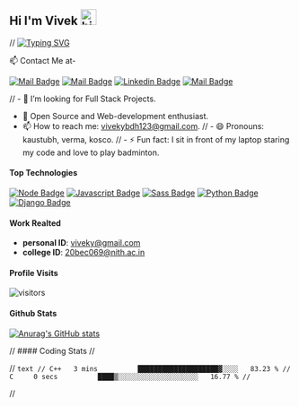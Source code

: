 ## Hi I'm Vivek <img src="https://user-images.githubusercontent.com/1303154/88677602-1635ba80-d120-11ea-84d8-d263ba5fc3c0.gif" width="28px" alt="hi:)">

// [![Typing SVG](https://readme-typing-svg.herokuapp.com/?lines=I+am+Vivek+Yadav;Student+at+NIT+Hamirpur)](https://git.io/typing-svg)

:mailbox: Contact Me at-

[![Mail Badge](https://img.shields.io/badge/-Personal-c0392b?style=flat&labelColor=c0392b&logo=gmail&logoColor=white)](mailto:vivekybdh123@gmail.com)
[![Mail Badge](https://img.shields.io/badge/-CollegeID-c0392b?style=flat&labelColor=c0392b&logo=gmail&logoColor=white)](mailto:20bec069@nith.ac.in)
[![Linkedin Badge](https://img.shields.io/badge/-vermakaustubh28-0e76a8?style=flat&labelColor=0e76a8&logo=linkedin&logoColor=white)](https://www.https://www.linkedin.com/in/vivek-yadav-6605a3200?lipi=urn%3Ali%3Apage%3Ad_flagship3_profile_view_base_contact_details%3BTRfd1SJzSaOyQqVvsznnXw%3D%3D/) [![Mail Badge](https://img.shields.io/badge/-@v_kosco_28-e84393?style=flat&labelColor=e84393&logo=instagram&logoColor=white)](https://www.instagram.com/v_kosco_28/)


<!-- TODO: Add last video link -->

<!-- - 🔭 A passionate Web developer.  -->
// - 🤔 I’m looking for Full Stack Projects.
- 🤖 Open Source and Web-development enthusiast.
- 📫 How to reach me: vivekybdh123@gmail.com.
// - 😄 Pronouns: kaustubh, verma, kosco.
// - ⚡ Fun fact: I sit in front of my laptop staring my code and love to play badminton.

#### Top Technologies

<!-- TODO: Make technologies links takes you to repositories -->

[![Node Badge](https://img.shields.io/badge/-React-61DBFB?style=for-the-badge&labelColor=black&logo=react&logoColor=61DBFB)](#)
[![Javascript Badge](https://img.shields.io/badge/-Javascript-F0DB4F?style=for-the-badge&labelColor=black&logo=javascript&logoColor=F0DB4F)](#)
[![Sass Badge](https://img.shields.io/badge/-Sass-bf4080?style=for-the-badge&labelColor=black&logo=sass&logoColor=bf4080)](#)
[![Python Badge](https://img.shields.io/badge/-Python-3d83be?style=for-the-badge&labelColor=black&logo=python&logoColor=ffd343)](#)
[![Django Badge](https://img.shields.io/badge/-Django-44B78B?style=for-the-badge&labelColor=black&logo=django&logoColor=44b78b)](#)

#### Work Realted

- **personal ID**: viveky@gmail.com
- **college ID**: 20bec069@nith.ac.in

#### Profile Visits
![visitors](https://visitor-badge.glitch.me/badge?page_id=mekaustubh28.VivekYadav98)

#### Github Stats
[![Anurag's GitHub stats](https://github-readme-stats.vercel.app/api?username=VivekYadav98&show_icons=true&theme=radical)](https://github.com/anuraghazra/github-readme-stats)

// #### Coding Stats
// <!--START_SECTION:waka-->

// ```text
// C++   3 mins          ████████████████████▓░░░░   83.23 %
// C     0 secs          ████▒░░░░░░░░░░░░░░░░░░░░   16.77 %
// ```

// <!--END_SECTION:waka-->
